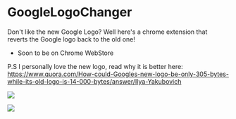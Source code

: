 # GoogleLogoChanger
Don't like the new Google Logo?
Well here's a chrome extension that reverts the Google logo back to the old one!

- Soon to be on Chrome WebStore

P.S I personally love the new logo, read why it is better here: https://www.quora.com/How-could-Googles-new-logo-be-only-305-bytes-while-its-old-logo-is-14-000-bytes/answer/Ilya-Yakubovich

[![](http://static3.businessinsider.com/image/5384b5076bb3f78d6bdfdb97-800-283/google-old-2.jpg)](http://static3.businessinsider.com/image/5384b5076bb3f78d6bdfdb97-800-283/google-old-2.jpg)

[![](http://www.highsnobiety.com/wp-content/blogs.dir/12/files/2015/09/google-new-logo-01.jpg)](http://www.highsnobiety.com/wp-content/blogs.dir/12/files/2015/09/google-new-logo-01.jpg)

